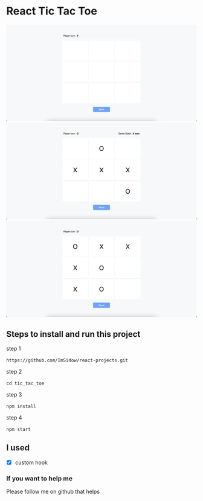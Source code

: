 # React Tic Tac Toe

![project screenshot](./screenshots/1.png?row=true)
![project screenshot](./screenshots/2.png?row=true)
![project screenshot](./screenshots/3.png?row=true)

## Steps to install and run this project

step 1

```
https://github.com/ImSidow/react-projects.git
```

step 2

```
cd tic_tac_toe
```

step 3

```
npm install
```

step 4

```
npm start
```


## I used

- [x] custom hook

### If you want to help me

Please follow me on github that helps

